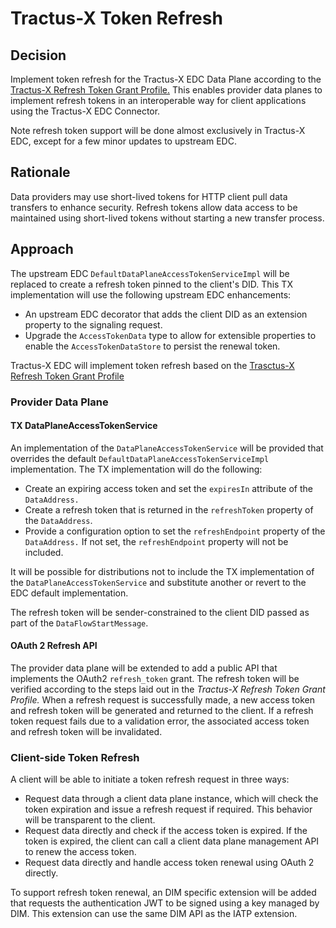 # Tractus-X Token Refresh

## Decision

Implement token refresh for the Tractus-X EDC Data Plane according to the [Tractus-X Refresh Token Grant Profile.]()
This enables provider data planes to implement refresh tokens in an interoperable way for client applications using the
Tractus-X EDC Connector.

Note refresh token support will be done almost exclusively in Tractus-X EDC, except for a few minor updates to upstream
EDC.

## Rationale

Data providers may use short-lived tokens for HTTP client pull data transfers to enhance security. Refresh tokens allow
data access to be maintained using short-lived tokens without starting a new transfer process.

## Approach

The upstream EDC `DefaultDataPlaneAccessTokenServiceImpl` will be replaced to create a refresh token pinned to the
client's DID. This TX implementation will use the following upstream EDC enhancements:

- An upstream EDC decorator that adds the client DID as an extension property to the signaling request.
- Upgrade the `AccessTokenData` type to allow for extensible properties to enable the `AccessTokenDataStore` to persist
  the renewal token.

Tractus-X EDC will implement token refresh based on
the [Trasctus-X Refresh Token Grant Profile](https://github.com/eclipse-tractusx/tractusx-profiles/blob/main/tx/refresh/refresh.token.grant.profile.md)

### Provider Data Plane

#### TX DataPlaneAccessTokenService

An implementation of the `DataPlaneAccessTokenService` will be provided that overrides the
default `DefaultDataPlaneAccessTokenServiceImpl` implementation. The TX implementation will do the following:

- Create an expiring access token and set the `expiresIn` attribute of the `DataAddress.`
- Create a refresh token that is returned in the `refreshToken` property of the `DataAddress`.
- Provide a configuration option to set the `refreshEndpoint` property of the `DataAddress.` If not set,
  the `refreshEndpoint` property will not be included.

It will be possible for distributions not to include the TX implementation of the `DataPlaneAccessTokenService` and
substitute another or revert to the EDC default implementation.

The refresh token will be sender-constrained to the client DID passed as part of the `DataFlowStartMessage`.

#### OAuth 2 Refresh API

The provider data plane will be extended to add a public API that implements the OAuth2 `refresh_token` grant. The
refresh token will be verified according to the steps laid out in the _Tractus-X Refresh Token Grant Profile._ When a
refresh request is successfully made, a new access token and refresh token will be generated and returned to the client.
If a refresh token request fails due to a validation error, the associated access token and refresh token will be
invalidated.

### Client-side Token Refresh

A client will be able to initiate a token refresh request in three ways:

- Request data through a client data plane instance, which will check the token expiration and issue a refresh request
  if required. This behavior will be transparent to the client.
- Request data directly and check if the access token is expired. If the token is expired, the client can call a client
  data plane management API to renew the access token.
- Request data directly and handle access token renewal using OAuth 2 directly.

To support refresh token renewal, an DIM specific extension will be added that requests the authentication JWT to be
signed using a key managed by DIM. This extension can use the same DIM API as the IATP extension.  

